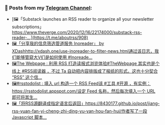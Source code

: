 ### 📰 Posts from my [Telegram Channel](https://t.me/s/aboutrss):
<!-- BLOG-POST-LIST:START -->
- [🖼「Substack launches an RSS reader to organize all your newsletter subscriptions」https://www.theverge.com/2020/12/16/22174000/substack-rss-reader-...](https://t.me/aboutrss/908)
- [🖼「分享我的信息筛选管道服务 Inoreader」 by XDashhttp://xdash.one/use-inoreader-to-filter-news.html通过该日志，我们能够管窥大V们是如何使用 #Inoreade...](https://t.me/aboutrss/907)
- [🖼The Webpage : 利用 RSS 打造读报式浏览体验#TheWebpage 其实也是个线上 #RSS阅读器 ，不过 Ta 自动把内容排版成了报纸的形式。这也十分契合 “RSS” 这个信...](https://t.me/aboutrss/906)
- [🖼#rsstodolist : 填入 url 构造一个 RSS Feed该 #工具 #开源 ，有实例：https://rsstodolist.appspot.com/设定 Feed 名称，然后每次填入一个 URL 即可将其生...](https://t.me/aboutrss/905)
- [🖼「将RSS源翻译成指定语言后返回」https://8430177.github.io/post/jiang-rss-yuan-fan-yi-cheng-zhi-ding-yu-yan-hou-fan-hui/作者写了一段 Javascript 脚本...](https://t.me/aboutrss/904)
<!-- BLOG-POST-LIST:END -->

<!--
**AboutRSS/AboutRSS** is a ✨ _special_ ✨ repository because its `README.md` (this file) appears on your GitHub profile.

Here are some ideas to get you started:

- 🔭 I’m currently working on ...
- 🌱 I’m currently learning ...
- 👯 I’m looking to collaborate on ...
- 🤔 I’m looking for help with ...
- 💬 Ask me about ...
- 📫 How to reach me: ...
- 😄 Pronouns: ...
- ⚡ Fun fact: ...
-->
